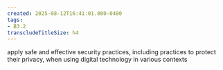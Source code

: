 ```yaml
---
created: 2025-08-12T16:41:01.000-0400
tags:
- B3.2
transcludeTitleSize: h4
---
```


apply safe and effective security practices, including practices to protect their privacy, when using digital technology in various contexts